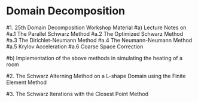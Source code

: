# Domain Decomposition

#1. 25th Domain Decomposition Workshop Material 
   #a) Lecture Notes on 
     #a.1 The Parallel Schwarz Method
     #a.2 The Optimized Schwarz Method
     #a.3 The Dirichlet-Neumann Method
     #a.4 The Neumann-Neumann Method
     #a.5 Krylov Acceleration 
     #a.6 Coarse Space Correction 
     
   #b) Implementation of the above methods in simulating the heating of a room
   
#2. The Schwarz Alterning Method on a L-shape Domain using the Finite Element Method

#3. The Schwarz Iterations with the Closest Point Method
